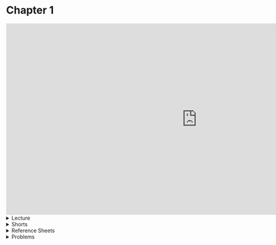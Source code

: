 # Chapter 1

<iframe width="1033" height="520" src="https://www.youtube.com/embed/e9Eds2Rc_x8" frameborder="0" allow="accelerometer; autoplay; encrypted-media; gyroscope; picture-in-picture" allowfullscreen></iframe>

<details>
  <summary>Lecture</summary>
  <ul>
    <li><a href="https://cs50.harvard.edu/ap/2021/curriculum/x/notes/1/">Notes</a></li>
    <details><summary>Slides</summary>
    <ul>
      <li><a href="https://docs.google.com/presentation/d/191XW0DHWlW6WmAhYuFUYnZKUlDx0N4u4Fp81AeW-uNs/edit?usp=sharing">Google Slides</a></li>
      <li><a href="https://cdn.cs50.net/2019/fall/lectures/1/lecture1.pdf">PDF</a></li>
    </ul>
    </details>
    <details><summary>Source Code</summary>
    <ul>
      <li><a href="https://cdn.cs50.net/2019/fall/lectures/1/src1/">Index</a></li>
      <li><a href="https://cdn.cs50.net/2019/fall/lectures/1/src1.pdf">PDF</a></li>
      <li><a href="https://cdn.cs50.net/2019/fall/lectures/1/src1.zip">Zip</a></li>
    </ul>
    </details>
  </ul>   
</details>

<details>  
  <summary>Shorts</summary>
  <ul>
    <li><a href="https://www.youtube.com/embed/q6K8KMqt8wQ">Data Types</a></li>
    <li><a href="https://www.youtube.com/embed/7apBtlEkJzk?rel=0">Operators</a></li>
    <li><a href="https://www.youtube.com/embed/FqUeHzvci10?rel=0">Conditional Statements</a></li>
    <li><a href="https://www.youtube.com/embed/QOvo-xFL9II?rel=0">Loops</a></li>
    <li><a href="https://www.youtube.com/embed/lnYKOnz9ln8?rel=0">Command Line</a></li>
  </ul>
</details>

<details>  
  <summary>Reference Sheets</summary>
  <ul>
    <li><a href="\ap\assets\pdfs\syntax.pdf">Syntax</a></li>
    <li><a href="\ap\assets\pdfs\variables.pdf">Variables</a></li>
    <li><a href="\ap\assets\pdfs\data_types.pdf">Data Types</a></li>
    <li><a href="\ap\assets\pdfs\operators.pdf">Operators</a></li>
    <li><a href="\ap\assets\pdfs\boolean_expressions.pdf">Boolean Expressions</a></li>
    <li><a href="\ap\assets\pdfs\loops.pdf">Loops</a></li>
    <li><a href="\ap\assets\pdfs\functions.pdf">Functions</a></li>
    <li><a href="\ap\assets\pdfs\libraries.pdf">Libraries</a></li>
    <li><a href="\ap\assets\pdfs\principles_of_good_design.pdf">Principles of Good Design</a></li>
  </ul>
</details>

<details>  
  <summary>Problems</summary>
  <ul>
    <li><a href="/ap/psets/hello">Hello</a></li>
    <li><a href="https://cs50.harvard.edu/ap/2021/curriculum/x/psets/1/mario/less/">Mario</a>, for those less comfortable</li>
    <li><a href="https://cs50.harvard.edu/ap/2021/curriculum/x/psets/1/mario/more/">Mario</a>, for those more comfortable</li>
    <li><a href="https://cs50.harvard.edu/ap/2021/curriculum/x/psets/1/cash/">Cash</a>, for those less comfortable</li>
    <li><a href="https://cs50.harvard.edu/ap/2021/curriculum/x/psets/1/credit/">Credit</a>, for those more comfortable</li>
  </ul>
</details>


